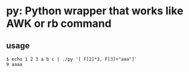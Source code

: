 # py: Python wrapper that works like AWK or rb command

## usage 

```
$ echo 1 2 3 a b c | ./py '[ F[2]*3, F[3]+"aaa"]'
9 aaaa
```
